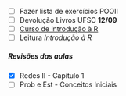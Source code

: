- [ ] Fazer lista de exercícios POOII
- [ ] Devolução Livros UFSC **12/09**
- [ ] [Curso de introdução à R](https://youtu.be/_V8eKsto3Ug?si=Wg5U_457l8QOsA-L)
- [ ] Leitura *Introdução à R*

##### Revisões das aulas
- [x] Redes II - Capítulo 1
- [ ] Prob e Est - Conceitos Iniciais
